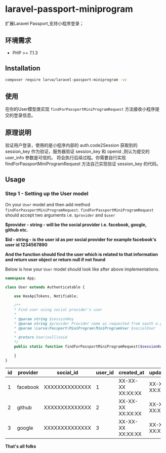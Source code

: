 # laravel-passport-miniprogram

扩展Laravel Passport,支持小程序登录；

## 环境需求

- PHP >= 7.1.3

## Installation

```bash
composer require larva/laravel-passport-miniprogram -vv
```

## 使用

在你的User模型类实现 `findForPassportMiniProgramRequest` 方法接收小程序提交的登录信息。

## 原理说明

验证用户登录，使用的是小程序内部的 auth.code2Session 获取到的 session_key 作为验证，服务器验证 session_key 和 openid ,则认为提交的 user_info 参数是可信的。
将会执行后续过程。你需要自行实现 findForPassportMiniProgramRequest 方法自己实现验证 session_key 的代码。 

## Usage

### Step 1 - Setting up the User model

On your `User` model and then add method `findForPassportMiniProgramRequest`.
`findForPassportMiniProgramRequest` should accept two arguments i.e. `$provider` and `$user`

**$provider - string - will be the social provider i.e. facebook, google, github etc.**

**$id - string - is the user id as per social provider for example facebook's user id 1234567890**

**And the function should find the user which is related to that information and return user object or return null if not found**

Below is how your `User` model should look like after above implementations.


```php
namespace App;

class User extends Authenticatable {
    
    use HasApiTokens, Notifiable;

    /**
    * Find user using social provider's user
    * 
    * @param string $sessionKey
    * @param string $provider Provider name as requested from oauth e.g. facebook
    * @param \Larva\Passport\MiniProgram\MiniProgramUser $socialUser
    *
    * @return User|null|void
    */
    public static function findForPassportMiniProgramRequest($sessionKey, $provider, $user) {
        
    }
}
```

| id | provider | social_id | user_id | created_at        | updated_at        |
|----|----------|------------------|---------|-------------------|-------------------|
| 1  | facebook | XXXXXXXXXXXXXX   | 1       | XX-XX-XX XX:XX:XX | XX-XX-XX XX:XX:XX |
| 2  | github   | XXXXXXXXXXXXXX   | 2       | XX-XX-XX XX:XX:XX | XX-XX-XX XX:XX:XX |
| 3  | google   | XXXXXXXXXXXXXX   | 3       | XX-XX-XX XX:XX:XX | XX-XX-XX XX:XX:XX |

**That's all folks**